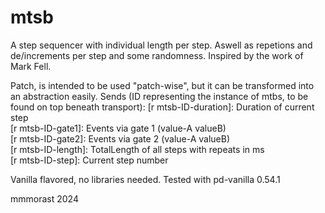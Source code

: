 # mtsb

A step sequencer with individual length per step. Aswell as repetions and de/increments per step and some randomness. Inspired by the work of Mark Fell.

Patch, is intended to be used "patch-wise", but it can be transformed into an abstraction easily. 
Sends (ID representing the instance of mtbs, to be found on top beneath transport): 
[r mtsb-ID-duration]: Duration of current step   
[r mtsb-ID-gate1]: Events via gate 1 (value-A valueB)  
[r mtsb-ID-gate2]: Events via gate 2 (value-A valueB)  
[r mtsb-ID-length]: TotalLength of all steps with repeats in ms   
[r mtsb-ID-step]: Current step number   

Vanilla flavored, no libraries needed. Tested with pd-vanilla 0.54.1


mmmorast 2024
